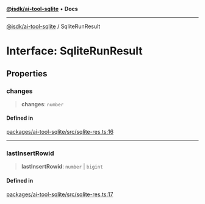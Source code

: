 [**@isdk/ai-tool-sqlite**](../README.md) • **Docs**

***

[@isdk/ai-tool-sqlite](../globals.md) / SqliteRunResult

# Interface: SqliteRunResult

## Properties

### changes

> **changes**: `number`

#### Defined in

[packages/ai-tool-sqlite/src/sqlite-res.ts:16](https://github.com/isdk/ai-tool-sqlite.js/blob/09301d6b9e8d9fb5724f7acd4a792efbaf83cc60/src/sqlite-res.ts#L16)

***

### lastInsertRowid

> **lastInsertRowid**: `number` \| `bigint`

#### Defined in

[packages/ai-tool-sqlite/src/sqlite-res.ts:17](https://github.com/isdk/ai-tool-sqlite.js/blob/09301d6b9e8d9fb5724f7acd4a792efbaf83cc60/src/sqlite-res.ts#L17)
